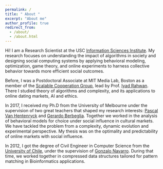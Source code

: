 ```yaml
---
permalink: /
title: " About "
excerpt: "About me"
author_profile: true
redirect_from: 
  - /about/
  - /about.html
---
```


  Hi! I am a Research Scientist at the USC [Information Sciences Institute](https://minds.isi.edu/). My research focuses on understanding the impact of algorithms in society and designing social computing systems by applying behavioral modeling, optimization, game theory, and online experiments to harness collective behavior towards more efficient social outcomes.  


  Before, I was a Postdoctoral Associate at MIT Media Lab, Boston as a member of the [Scalable Cooperation Group](http://scalable.media.mit.edu/), lead by Prof. [Iyad Rahwan](https://rahwan.me/). There I studied theory of algorithms and complexity, and its applications to online dating markets, AI and ethics.
			
  In 2017, I received my Ph.D from the University of Melbourne under the supervision of two great teachers that shaped my research interests: [Pascal Van Hentenryck](http://pwp.gatech.edu/pascal-van-hentenryck/) and [Gerardo Berbeglia](http://gerardo.berbeglia.com/). Together we worked in the analysis of behavioral models for choice under social influence in cultural markets. We have tackled the problem from a complexity, dynamic evolution and experimental perspective. My thesis was on the optimality and predictability of online markets with social influence.
			

  In 2012, I got the degree of Civil Engineer in Computer Science from the [University of Chile](http://www.dcc.uchile.cl/), under the supervision of [Gonzalo Navarro](https://users.dcc.uchile.cl/~gnavarro/). During that time, we worked together in compressed data structures tailored for pattern matching in Bioinformatics applications. 
           
